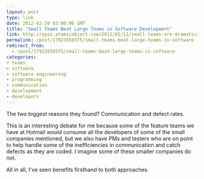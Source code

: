 ```yaml
---
layout: post
type: link
date: 2012-02-20 03:00:06 GMT
title: "Small Teams Beat Large Teams in Software Development"
link: http://spin.atomicobject.com/2012/01/11/small-teams-are-dramatically-more-efficient-than-large-teams/
permalink: /post/17923558375/small-teams-beat-large-teams-in-software
redirect_from: 
  - /post/17923558375/small-teams-beat-large-teams-in-software
categories:
- teams
- software
- software engineering
- programming
- communication
- development
- developers
---
```

<p>The two biggest reasons they found? Communication and defect rates.</p>
<p>This is an interesting debate for me because some of the feature teams we have at Hotmail would consume all the developers of some of the small companies mentioned, but we also have PMs and testers who are on point to help handle some of the inefficiencies in communication and catch defects as they are coded. I imagine some of these smaller companies do not.</p>
<p>All in all, I've seen benefits firsthand to both approaches.</p>